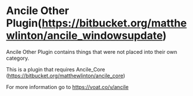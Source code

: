 # Ancile Other Plugin(https://bitbucket.org/matthewlinton/ancile_windowsupdate)
Ancile Other Plugin contains things that were not placed into their own category.

This is a plugin that requires Ancile_Core (https://bitbucket.org/matthewlinton/ancile_core) 

For more information go to https://voat.co/v/ancile